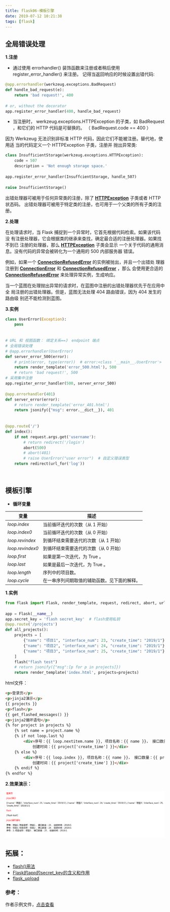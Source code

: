 ```yaml
---
title: flask06-模板引擎
date: 2019-07-12 10:21:38
tags: [flask]
---
```


## **全局错误处理**

**1.注册**

- 通过使用 errorhandler() 装饰函数来注册或者稍后使用 register_error_handler() 来注册。 记得当返回响应的时候设置出错代码:

```python
@app.errorhandler(werkzeug.exceptions.BadRequest)
def handle_bad_request(e):
    return 'bad request!', 400

# or, without the decorator
app.register_error_handler(400, handle_bad_request)
```

- 当注册时， werkzeug.exceptions.HTTPException 的子类，如 BadRequest ，和它们的 HTTP 代码是可替换的。 （ BadRequest.code == 400 ）

<!-- more -->

因为 Werkzeug 无法识别非标准 HTTP 代码，因此它们不能被注册。替代地，使用适 当的代码定义一个 HTTPException 子类，注册并 抛出异常类:

```python
class InsufficientStorage(werkzeug.exceptions.HTTPException):
    code = 507
    description = 'Not enough storage space.'

app.register_error_handler(InsuffcientStorage, handle_507)

raise InsufficientStorage()
```

出错处理器可被用于任何异常类的注册，除了 [**HTTPException**](http://werkzeug.pocoo.org/docs/exceptions/#werkzeug.exceptions.HTTPException) 子类或者 HTTP 状态码。 出错处理器可被用于特定类的注册，也可用于一个父类的所有子类的注册。



**2.处理**

在处理请求时，当 Flask 捕捉到一个异常时，它首先根据代码检索。如果该代码没 有注册处理器，它会根据类的继承来查找，确定最合适的注册处理器。如果找不到已 注册的处理器，那么 [**HTTPException**](http://werkzeug.pocoo.org/docs/exceptions/#werkzeug.exceptions.HTTPException) 子类会显示 一个关于代码的通用消息。没有代码的异常会被转化为一个通用的 500 内部服务器 错误。

例如，如果一个 [**ConnectionRefusedError**](https://docs.python.org/3/library/exceptions.html#ConnectionRefusedError) 的实例被抛出，并且一个出错处 理器注册到 [**ConnectionError**](https://docs.python.org/3/library/exceptions.html#ConnectionError) 和 [**ConnectionRefusedError**](https://docs.python.org/3/library/exceptions.html#ConnectionRefusedError) ，那么 会使用更合适的 [**ConnectionRefusedError**](https://docs.python.org/3/library/exceptions.html#ConnectionRefusedError) 来处理异常实例，生成响应。

当一个蓝图在处理抛出异常的请求时，在蓝图中注册的出错处理器优先于在应用中全 局注册的出错处理器。但是，蓝图无法处理 404 路由错误，因为 404 发生的路由级 别还不能检测到蓝图。



**3.实例**

```python
class UserError(Exception):
    pass


# URL 和 视图函数： 绑定关系==》 endpoint 端点
# 全局错误处理
# @app.errorhandler(UserError)
def server_error_500(error):
    # print(error, type(error))  # error:<class '__main__.UserError'>
    return render_template('error_500.html'), 500
    # return 'bad request!', 500
# 采用集中注册
app.register_error_handler(500, server_error_500)

@app.errorhandler(401)
def server_error(error):
    # return render_template('error_401.html')
    return jsonify({"msg": error.__dict__}), 401


@app.route('/')
def index():
    if not request.args.get('username'):
        # return redirect('/login')
        abort(500)
        # abort(401)
        # raise UserError("user error")  # 自定义错误类型
    return redirect(url_for('log'))
```

<br>

## **模板引擎**

- **循环变量**

| **变量**         | **描述**                                     |
| ---------------- | -------------------------------------------- |
| *loop.index*     | 当前循环迭代的次数（从 1 开始）              |
| *loop.index0*    | 当前循环迭代的次数（从 0 开始）              |
| *loop.revindex*  | 到循环结束需要迭代的次数（从 1 开始）        |
| *loop.revindex0* | 到循环结束需要迭代的次数（从 0 开始）        |
| *loop.first*     | 如果是第一次迭代，为 True 。                 |
| *loop.last*      | 如果是最后一次迭代，为 True 。               |
| *loop.length*    | 序列中的项目数。                             |
| *loop.cycle*     | 在一串序列间期取值的辅助函数。见下面的解释。 |

**1.实例**

```python
from flask import Flask, render_template, request, redirect, abort, url_for, jsonify, flash

app = Flask(__name__)
app.secret_key = 'flash secret_key'  # flash使用私钥
@app.route('/projects')
def all_projects():
    projects = [
        {"name": "项目1", "interface_num": 23, "create_time": "2019/1"},
        {"name": "项目2", "interface_num": 24, "create_time": "2019/1"},
        {"name": "项目3", "interface_num": 25, "create_time": "2019/1"},
    ]
    flash("flash test")
    # return jsonify({"msg":[p for p in projects]})
    return render_template('index.html', projects=projects)
```

html文件：

```html
<p>登录页</p>
<p>jinja2演示</p>
{{ projects }}
<p>flash</p>
{{ get_flashed_messages() }}
<p>jinja2循环语句</p>
{% for project in projects %}
    {% set name = project.name %}
    {% if not loop.last %}
        <div>序号：{{ loop.nextitem.name }}, 项目名称：{{ name }}， 接口数量：{{ project['interface_num'] }}，
            创建时间：{{ project['create_time'] }}</div>
    {% else %}
        <div>序号：{{ loop.index }}, 项目名称：{{ name }}， 接口数量：{{ project['interface_num'] }}，
            创建时间：{{ project['create_time'] }}</div>
    {% endif %}
{% endfor %}
```

**2.效果演示：**

![img](/img/python/flask/flask07.png)



## **拓展：**

- [flash()用法](https://zhuanlan.zhihu.com/p/23374605)
- [Flask的app的secret_key的含义和作用](https://www.crifan.com/flask_app_secret_key_meaning_and_usage/)
- [flask_upload](<https://pythonhosted.org/Flask-Uploads/>)



### 参考：

作者示例文件，[点击查看](https://github.com/icon-python/python-study/tree/master/flask07)